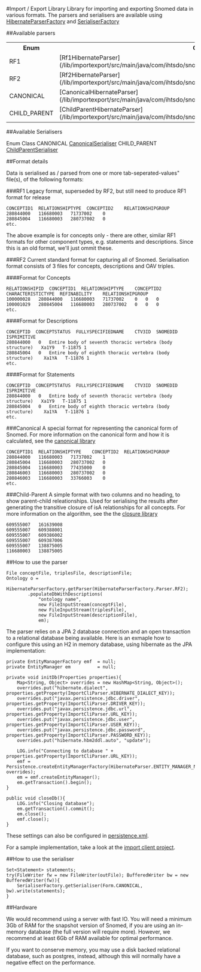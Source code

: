 #Import / Export Library
Library for importing and exporting Snomed data in various formats. The parsers and serialisers are available using [HibernateParserFactory](/lib/importexport/src/main/java/com/ihtsdo/snomed/service/parser/HibernateParserFactory.java) and [SerialiserFactory](/lib/importexport/src/main/java/com/ihtsdo/snomed/service/serialiser/SerialiserFactory.java)

##Available parsers

<table>
  <tr>
    <th>Enum</th>
    <th>Class</th>
  </tr>
  <tr>
    <td>RF1</td>
    <td>[Rf1HibernateParser](/lib/importexport/src/main/java/com/ihtsdo/snomed/service/parser/Rf1HibernateParser.java)</td>
  </tr>
  <tr>
    <td>RF2</td>
    <td>[Rf2HibernateParser](/lib/importexport/src/main/java/com/ihtsdo/snomed/service/parser/Rf2HibernateParser.java)/td>
  </tr>
  <tr>
    <td>CANONICAL</td>
    <td>[CanonicalHibernateParser](/lib/importexport/src/main/java/com/ihtsdo/snomed/service/parser/CanonicalHibernateParser.java)</td>
  </tr>
  <tr>
    <td>CHILD_PARENT</td>
    <td>[ChildParentHibernateParser](/lib/importexport/src/main/java/com/ihtsdo/snomed/service/parser/ChildParentParser.java)</td>
  </tr>      
</table>

##Available Serialisers

Enum            Class
CANONICAL       [CanonicalSerialiser](/lib/importexport/src/main/java/com/ihtsdo/snomed/service/serialiser/CanonicalSerialiser.java)
CHILD_PARENT    [ChildParentSerialiser](/lib/importexport/src/main/java/com/ihtsdo/snomed/service/serialiser/ChildParentSerialiser.java)

##Format details

Data is serialised as / parsed from one or more tab-seperated-values" file(s), of the following formats:


###RF1
Legacy format, superseded by RF2, but still need to produce RF1 format for release

    CONCEPTID1  RELATIONSHIPTYPE  CONCEPTID2    RELATIONSHIPGROUP
    280844000   116680003   71737002    0
    280845004   116680003   280737002   0
    etc.

The above example is for concepts only - there are other, similar RF1 formats for other component types, e.g. statements and descriptions. Since this is an old format, we'll just ommit these. 


###RF2
Current standard format for capturing all of Snomed. Serialisation format consists of 3 files for concepts, descriptions and OAV triples. 

####Format for Concepts

    RELATIONSHIPID  CONCEPTID1  RELATIONSHIPTYPE    CONCEPTID2  CHARACTERISTICTYPE  REFINABILITY    RELATIONSHIPGROUP
    100000028   280844000   116680003   71737002    0   0   0
    100001029   280845004   116680003   280737002   0   0   0
    etc.

####Format for Descriptions

    CONCEPTID  CONCEPTSTATUS  FULLYSPECIFIEDNAME    CTV3ID  SNOMEDID    ISPRIMITIVE
    280844000   0   Entire body of seventh thoracic vertebra (body structure)   Xa1Y9   T-11875 1
    280845004   0   Entire body of eighth thoracic vertebra (body structure)    Xa1YA   T-11876 1
    etc.

####Format for Statements

    CONCEPTID  CONCEPTSTATUS  FULLYSPECIFIEDNAME    CTV3ID  SNOMEDID    ISPRIMITIVE
    280844000   0   Entire body of seventh thoracic vertebra (body structure)   Xa1Y9   T-11875 1
    280845004   0   Entire body of eighth thoracic vertebra (body structure)    Xa1YA   T-11876 1
    etc.

###Canonical
A special format for representing the canonical form of Snomed. For more information on the canonical form and how it is calculated, see the [canonical library](/lib/canonical/README.md)

    CONCEPTID1  RELATIONSHIPTYPE    CONCEPTID2  RELATIONSHIPGROUP
    280844000   116680003   71737002    1
    280845004   116680003   280737002   0
    280845004   116680003   77435000    0
    280846003   116680003   280737002   0
    280846003   116680003   33766003    0
    etc.


###Child-Parent
A simple format with two columns and no heading, to show parent-child releationships. Used for serialising the results after generating the transitive closure of isA relationships for all concepts. For more information on the algorithm, see the the [closure library](/lib/closure/README.md)

    609555007   161639008
    609555007   609388001
    609555007   609386002
    609555007   609387006
    609555007   138875005
    116680003   138875005

##How to use the parser

    File conceptFile, triplesFile, descriptionFile;
    Ontology o = 
        HibernateParserFactory.getParser(HibernateParserFactory.Parser.RF2);
            .populateDbWithDescriptions(
                "ontology name", 
                new FileInputStream(conceptFile), 
                new FileInputStream(triplesFile), 
                new FileInputStream(descriptionFile), 
                em);

The parser relies on a JPA 2 database connection and an open transaction to a relational database being available. Here is an exmaple how to configure this using an H2 in memory database, using hibernate as the JPA implementation:

    private EntityManagerFactory emf  = null;
    private EntityManager em          = null;

    private void initDb(Properties properties){
        Map<String, Object> overrides = new HashMap<String, Object>();
        overrides.put("hibernate.dialect", properties.getProperty(ImportCliParser.HIBERNATE_DIALECT_KEY));
        overrides.put("javax.persistence.jdbc.driver", properties.getProperty(ImportCliParser.DRIVER_KEY));
        overrides.put("javax.persistence.jdbc.url", properties.getProperty(ImportCliParser.URL_KEY));
        overrides.put("javax.persistence.jdbc.user", properties.getProperty(ImportCliParser.USER_KEY));
        overrides.put("javax.persistence.jdbc.password", properties.getProperty(ImportCliParser.PASSWORD_KEY));
        overrides.put("hibernate.hbm2ddl.auto", "update");
        
        LOG.info("Connecting to database " + properties.getProperty(ImportCliParser.URL_KEY));
        emf = Persistence.createEntityManagerFactory(HibernateParser.ENTITY_MANAGER_NAME_FROM_PERSISTENCE_XML, overrides);
        em = emf.createEntityManager();
        em.getTransaction().begin();
    }

    public void closeDb(){
        LOG.info("Closing database");
        em.getTransaction().commit();
        em.close();
        emf.close();
    }

These settings can also be configured in [persistence.xml](/client/import-main/src/main/resources/META-INF/persistence.xml).

For a sample implementation, take a look at the [import client project](/client/import-main).

##How to use the serialiser

    Set<Statement> statements;
    try(FileWriter fw = new FileWriter(outFile); BufferedWriter bw = new BufferedWriter(fw)){
        SerialiserFactory.getSerialiser(Form.CANONICAL, bw).write(statements);
    }

##Hardware

We would recommend using a server with fast IO. You will need a minimum 3Gb of RAM for the snapshot version of Snomed, if you are using an in-memory database (the full version will require more). However, we recommend at least 6Gb of RAM available for optimal performance. 

If you want to conserve memory, you may use a disk backed relational database, such as postgres, instead, although this will normally have a negative effect on the performance.
